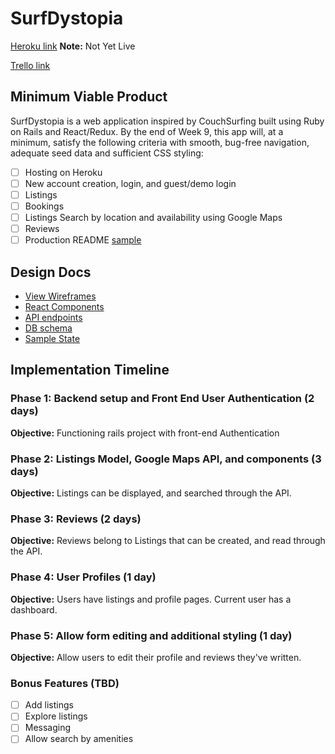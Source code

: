 # SurfDystopia

[Heroku link][heroku] **Note:** Not Yet Live

[Trello link][trello]

[heroku]: http://www.herokuapp.com
[trello]: https://trello.com/b/b9JGmdht/couchsurfing-clone

## Minimum Viable Product

SurfDystopia is a web application inspired by CouchSurfing built using Ruby on Rails
and React/Redux.  By the end of Week 9, this app will, at a minimum, satisfy the
following criteria with smooth, bug-free navigation, adequate seed data and
sufficient CSS styling:

- [ ] Hosting on Heroku
- [ ] New account creation, login, and guest/demo login
- [ ] Listings
- [ ] Bookings
- [ ] Listings Search by location and availability using Google Maps
- [ ] Reviews
- [ ] Production README [sample](docs/readme.md)

## Design Docs
* [View Wireframes][wireframes]
* [React Components][components]
* [API endpoints][api-endpoints]
* [DB schema][schema]
* [Sample State][sample-state]

[wireframes]: docs/wireframes
[components]: docs/component-hierarchy.md
[sample-state]: docs/sample-state.md
[api-endpoints]: docs/api-endpoints.md
[schema]: docs/schema.md

## Implementation Timeline

### Phase 1: Backend setup and Front End User Authentication (2 days)

**Objective:** Functioning rails project with front-end Authentication

### Phase 2: Listings Model, Google Maps API, and components (3 days)

**Objective:** Listings can be displayed, and searched through
the API.

### Phase 3: Reviews (2 days)

**Objective:** Reviews belong to Listings that can be created, and read through the API.

### Phase 4: User Profiles (1 day)

**Objective:** Users have listings and profile pages. Current user has a dashboard.

### Phase 5: Allow form editing and additional styling  (1 day)

**Objective:** Allow users to edit their profile and reviews they've written.


### Bonus Features (TBD)
- [ ] Add listings
- [ ] Explore listings
- [ ] Messaging
- [ ] Allow search by amenities  
